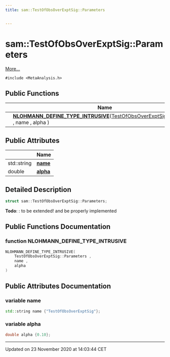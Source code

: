 ```yaml
---
title: sam::TestOfObsOverExptSig::Parameters


---
```


# sam::TestOfObsOverExptSig::Parameters




 [More...](#detailed-description)


`#include <MetaAnalysis.h>`













## Public Functions

|                | Name           |
| -------------- | -------------- |
|  | **[NLOHMANN_DEFINE_TYPE_INTRUSIVE](/doxygen/Classes/structsam_1_1_test_of_obs_over_expt_sig_1_1_parameters/#function-nlohmann_define_type_intrusive)**([TestOfObsOverExptSig::Parameters](/doxygen/Classes/structsam_1_1_test_of_obs_over_expt_sig_1_1_parameters/) , name , alpha )  |


## Public Attributes

|                | Name           |
| -------------- | -------------- |
| std::string | **[name](/doxygen/Classes/structsam_1_1_test_of_obs_over_expt_sig_1_1_parameters/#variable-name)**  |
| double | **[alpha](/doxygen/Classes/structsam_1_1_test_of_obs_over_expt_sig_1_1_parameters/#variable-alpha)**  |






## Detailed Description

```cpp
struct sam::TestOfObsOverExptSig::Parameters;
```
















**Todo**: : to be extended! and be properly implemented 




















## Public Functions Documentation

### function NLOHMANN_DEFINE_TYPE_INTRUSIVE

```cpp
NLOHMANN_DEFINE_TYPE_INTRUSIVE(
    TestOfObsOverExptSig::Parameters ,
    name ,
    alpha 
)
```































## Public Attributes Documentation

### variable name

```cpp
std::string name {"TestOfObsOverExptSig"};
```





























### variable alpha

```cpp
double alpha {0.10};
```

































-------------------------------

Updated on 23 November 2020 at 14:03:44 CET